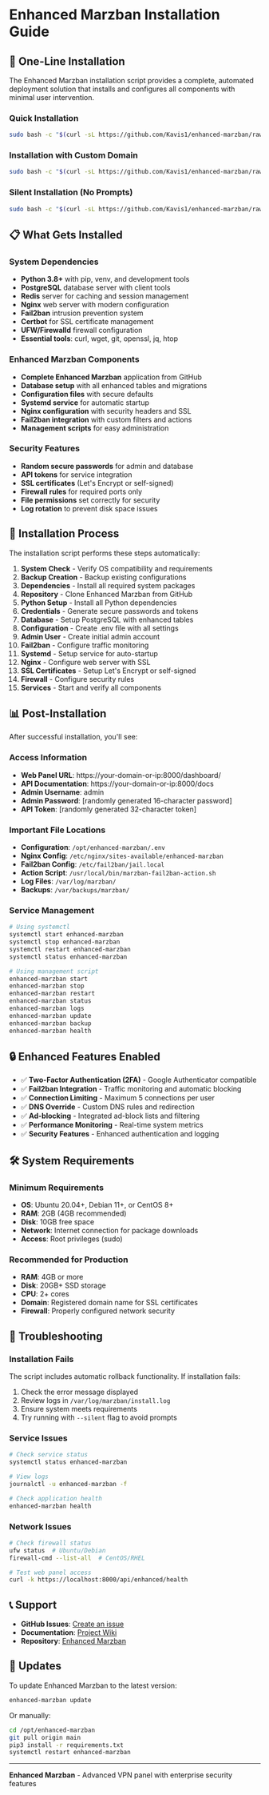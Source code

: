 # Enhanced Marzban Installation Guide

## 🚀 One-Line Installation

The Enhanced Marzban installation script provides a complete, automated deployment solution that installs and configures all components with minimal user intervention.

### Quick Installation

```bash
sudo bash -c "$(curl -sL https://github.com/Kavis1/enhanced-marzban/raw/main/install.sh)" @ install
```

### Installation with Custom Domain

```bash
sudo bash -c "$(curl -sL https://github.com/Kavis1/enhanced-marzban/raw/main/install.sh)" @ install --domain your-domain.com
```

### Silent Installation (No Prompts)

```bash
sudo bash -c "$(curl -sL https://github.com/Kavis1/enhanced-marzban/raw/main/install.sh)" @ install --silent
```

## 📋 What Gets Installed

### System Dependencies
- **Python 3.8+** with pip, venv, and development tools
- **PostgreSQL** database server with client tools
- **Redis** server for caching and session management
- **Nginx** web server with modern configuration
- **Fail2ban** intrusion prevention system
- **Certbot** for SSL certificate management
- **UFW/Firewalld** firewall configuration
- **Essential tools**: curl, wget, git, openssl, jq, htop

### Enhanced Marzban Components
- **Complete Enhanced Marzban** application from GitHub
- **Database setup** with all enhanced tables and migrations
- **Configuration files** with secure defaults
- **Systemd service** for automatic startup
- **Nginx configuration** with security headers and SSL
- **Fail2ban integration** with custom filters and actions
- **Management scripts** for easy administration

### Security Features
- **Random secure passwords** for admin and database
- **API tokens** for service integration
- **SSL certificates** (Let's Encrypt or self-signed)
- **Firewall rules** for required ports only
- **File permissions** set correctly for security
- **Log rotation** to prevent disk space issues

## 🔧 Installation Process

The installation script performs these steps automatically:

1. **System Check** - Verify OS compatibility and requirements
2. **Backup Creation** - Backup existing configurations
3. **Dependencies** - Install all required system packages
4. **Repository** - Clone Enhanced Marzban from GitHub
5. **Python Setup** - Install all Python dependencies
6. **Credentials** - Generate secure passwords and tokens
7. **Database** - Setup PostgreSQL with enhanced tables
8. **Configuration** - Create .env file with all settings
9. **Admin User** - Create initial admin account
10. **Fail2ban** - Configure traffic monitoring
11. **Systemd** - Setup service for auto-startup
12. **Nginx** - Configure web server with SSL
13. **SSL Certificates** - Setup Let's Encrypt or self-signed
14. **Firewall** - Configure security rules
15. **Services** - Start and verify all components

## 📊 Post-Installation

After successful installation, you'll see:

### Access Information
- **Web Panel URL**: https://your-domain-or-ip:8000/dashboard/
- **API Documentation**: https://your-domain-or-ip:8000/docs
- **Admin Username**: admin
- **Admin Password**: [randomly generated 16-character password]
- **API Token**: [randomly generated 32-character token]

### Important File Locations
- **Configuration**: `/opt/enhanced-marzban/.env`
- **Nginx Config**: `/etc/nginx/sites-available/enhanced-marzban`
- **Fail2ban Config**: `/etc/fail2ban/jail.local`
- **Action Script**: `/usr/local/bin/marzban-fail2ban-action.sh`
- **Log Files**: `/var/log/marzban/`
- **Backups**: `/var/backups/marzban/`

### Service Management
```bash
# Using systemctl
systemctl start enhanced-marzban
systemctl stop enhanced-marzban
systemctl restart enhanced-marzban
systemctl status enhanced-marzban

# Using management script
enhanced-marzban start
enhanced-marzban stop
enhanced-marzban restart
enhanced-marzban status
enhanced-marzban logs
enhanced-marzban update
enhanced-marzban backup
enhanced-marzban health
```

## 🔒 Enhanced Features Enabled

- ✅ **Two-Factor Authentication (2FA)** - Google Authenticator compatible
- ✅ **Fail2ban Integration** - Traffic monitoring and automatic blocking
- ✅ **Connection Limiting** - Maximum 5 connections per user
- ✅ **DNS Override** - Custom DNS rules and redirection
- ✅ **Ad-blocking** - Integrated ad-block lists and filtering
- ✅ **Performance Monitoring** - Real-time system metrics
- ✅ **Security Features** - Enhanced authentication and logging

## 🛠️ System Requirements

### Minimum Requirements
- **OS**: Ubuntu 20.04+, Debian 11+, or CentOS 8+
- **RAM**: 2GB (4GB recommended)
- **Disk**: 10GB free space
- **Network**: Internet connection for package downloads
- **Access**: Root privileges (sudo)

### Recommended for Production
- **RAM**: 4GB or more
- **Disk**: 20GB+ SSD storage
- **CPU**: 2+ cores
- **Domain**: Registered domain name for SSL certificates
- **Firewall**: Properly configured network security

## 🚨 Troubleshooting

### Installation Fails
The script includes automatic rollback functionality. If installation fails:
1. Check the error message displayed
2. Review logs in `/var/log/marzban/install.log`
3. Ensure system meets requirements
4. Try running with `--silent` flag to avoid prompts

### Service Issues
```bash
# Check service status
systemctl status enhanced-marzban

# View logs
journalctl -u enhanced-marzban -f

# Check application health
enhanced-marzban health
```

### Network Issues
```bash
# Check firewall status
ufw status  # Ubuntu/Debian
firewall-cmd --list-all  # CentOS/RHEL

# Test web panel access
curl -k https://localhost:8000/api/enhanced/health
```

## 📞 Support

- **GitHub Issues**: [Create an issue](https://github.com/Kavis1/enhanced-marzban/issues)
- **Documentation**: [Project Wiki](https://github.com/Kavis1/enhanced-marzban/wiki)
- **Repository**: [Enhanced Marzban](https://github.com/Kavis1/enhanced-marzban)

## 🔄 Updates

To update Enhanced Marzban to the latest version:

```bash
enhanced-marzban update
```

Or manually:
```bash
cd /opt/enhanced-marzban
git pull origin main
pip3 install -r requirements.txt
systemctl restart enhanced-marzban
```

---

**Enhanced Marzban** - Advanced VPN panel with enterprise security features
